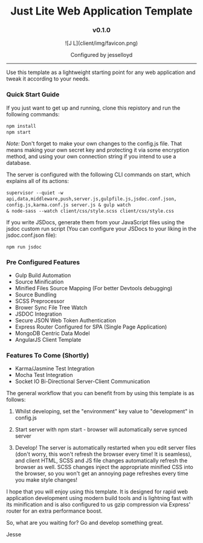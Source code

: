 <h1 align="center">
Just Lite Web Application Template
</h1>
<h3 align="center">
v0.1.0
</h3>
<p align="center">
![J L](client/img/favicon.png)
</p>
<p align="center">Configured by jesselloyd</p>

---

Use this template as a lightweight starting point for any web application and tweak it according to your needs.

### Quick Start Guide

If you just want to get up and running, clone this repistory and run the following commands:


```
npm install
npm start
```

*Note:* Don't forget to make your own changes to the config.js file. That means making your own secret key and protecting it via some encryption method, and using your own connection string if you intend to use a database.

The server is configured with the following CLI commands on start, which explains all of its actions:

```
supervisor --quiet -w api,data,middleware,push,server.js,gulpfile.js,jsdoc.conf.json,
config.js,karma.conf.js server.js & gulp watch
& node-sass --watch client/css/style.scss client/css/style.css
```

If you write JSDocs, generate them from your JavaScript files using the jsdoc custom run script (You can configure your JSDocs to your liking in the jsdoc.conf.json file):

```
npm run jsdoc
```

### Pre Configured Features

* Gulp Build Automation
* Source Minification
* Minified Files Source Mapping (For better Devtools debugging)
* Source Bundling
* SCSS Preprocessor
* Brower Sync File Tree Watch
* JSDOC Integration
* Secure JSON Web Token Authentication
* Express Router Configured for SPA (Single Page Application)
* MongoDB Centric Data Model
* AngularJS Client Template


### Features To Come (Shortly)

* Karma/Jasmine Test Integration
* Mocha Test Integration
* Socket IO Bi-Directional Server-Client Communication

The general workflow that you can benefit from by using this template is as follows:

1. Whilst developing, set the "environment" key value to "development" in config.js

2. Start server with npm start - browser will automatically serve synced server

3. Develop! The server is automatically restarted when you edit server files (don't worry, this won't refresh the browser every time! It is seamless), and client HTML, SCSS and JS file changes automatically refresh the browser as well.
SCSS changes inject the appropriate minified CSS into the browser, so you won't get an annoying page refreshes every time you make style changes!

I hope that you will enjoy using this template. It is designed for rapid web application development using modern build tools and is lightning fast with its minification and is also configured to us gzip compression via Express' router for an extra performance boost.

So, what are you waiting for? Go and develop something great.

Jesse
